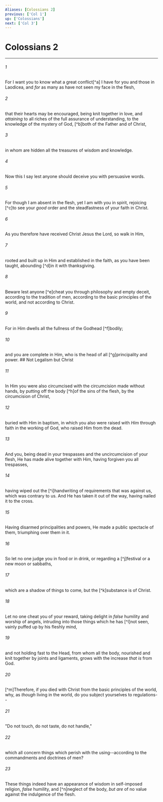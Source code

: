 ```yaml
---
Aliases: [Colossians 2]
previous: ['Col 1']
up: ['Colossians']
next: ['Col 3']
---
```

# Colossians 2

***


###### 1 
For I want you to know what a great conflict[^a] I have for you and those in Laodicea, and _for_ as many as have not seen my face in the flesh, 

###### 2 
that their hearts may be encouraged, being knit together in love, and _attaining_ to all riches of the full assurance of understanding, to the knowledge of the mystery of God, [^b]both of the Father and of Christ, 

###### 3 
in whom are hidden all the treasures of wisdom and knowledge. 

###### 4 
Now this I say lest anyone should deceive you with persuasive words. 

###### 5 
For though I am absent in the flesh, yet I am with you in spirit, rejoicing [^c]to see your _good_ order and the steadfastness of your faith in Christ. 

###### 6 
As you therefore have received Christ Jesus the Lord, so walk in Him, 

###### 7 
rooted and built up in Him and established in the faith, as you have been taught, abounding [^d]in it with thanksgiving. 

###### 8 
Beware lest anyone [^e]cheat you through philosophy and empty deceit, according to the tradition of men, according to the basic principles of the world, and not according to Christ. 

###### 9 
For in Him dwells all the fullness of the Godhead [^f]bodily; 

###### 10 
and you are complete in Him, who is the head of all [^g]principality and power. ## Not Legalism but Christ 

###### 11 
In Him you were also circumcised with the circumcision made without hands, by putting off the body [^h]of the sins of the flesh, by the circumcision of Christ, 

###### 12 
buried with Him in baptism, in which you also were raised with _Him_ through faith in the working of God, who raised Him from the dead. 

###### 13 
And you, being dead in your trespasses and the uncircumcision of your flesh, He has made alive together with Him, having forgiven you all trespasses, 

###### 14 
having wiped out the [^i]handwriting of requirements that was against us, which was contrary to us. And He has taken it out of the way, having nailed it to the cross. 

###### 15 
Having disarmed principalities and powers, He made a public spectacle of them, triumphing over them in it. 

###### 16 
So let no one judge you in food or in drink, or regarding a [^j]festival or a new moon or sabbaths, 

###### 17 
which are a shadow of things to come, but the [^k]substance is of Christ. 

###### 18 
Let no one cheat you of your reward, taking delight in _false_ humility and worship of angels, intruding into those things which he has [^l]not seen, vainly puffed up by his fleshly mind, 

###### 19 
and not holding fast to the Head, from whom all the body, nourished and knit together by joints and ligaments, grows with the increase _that is_ from God. 

###### 20 
[^m]Therefore, if you died with Christ from the basic principles of the world, why, as _though_ living in the world, do you subject yourselves to regulations-- 

###### 21 
"Do not touch, do not taste, do not handle," 

###### 22 
which all concern things which perish with the using--according to the commandments and doctrines of men? 

###### 23 
These things indeed have an appearance of wisdom in self-imposed religion, _false_ humility, and [^n]neglect of the body, _but are_ of no value against the indulgence of the flesh.
